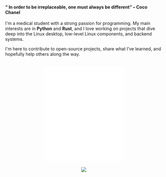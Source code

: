 #### “ In order to be irreplaceable, one must always be different” – Coco Chanel

I'm a medical student with a strong passion for programming. My main interests are in **Python** and **Rust**, and I love working on projects that dive deep into the Linux desktop, low-level Linux components, and backend systems.

I'm here to contribute to open-source projects, share what I’ve learned, and hopefully help others along the way. <br><br>

<div align="center">
  <img src="https://raw.githubusercontent.com/ZeyadMoustafaKamal/github-stats/master/generated/overview.svg#gh-dark-mode-only" height="150" alt="stats graph"  />
  <img src="https://raw.githubusercontent.com/ZeyadMoustafaKamal/github-stats/master/generated/languages.svg#gh-dark-mode-only" height="150" alt="languages graph"  />
</div><br>

<div align="center">
  <img src="https://profile-counter.glitch.me/ZeyadMoustafaKamal/count.svg?"  />
</div>


